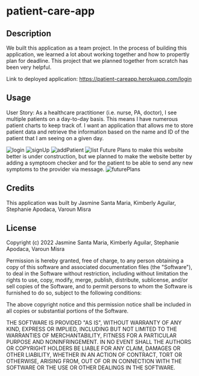 # patient-care-app

## Description

We built this application as a team project. In the process of building this application, we learned a lot about working together and how to propertly plan for deadline. This project that we planned together from scratch has been very helpful. 

Link to deployed application: https://patient-careapp.herokuapp.com/login

## Usage

User Story: As a healthcare practitioner (i.e. nurse, PA, doctor), I see multiple patients on a day-to-day basis. This means I have numerous patient charts to keep track of. I want an application that allows me to store patient data and retrieve the information based on the name and ID of the patient that I am seeing on a given day.

![login](https://user-images.githubusercontent.com/87666809/148590956-99dbae9a-56e1-4b1c-968a-670aae6600a0.PNG)
![signUp](https://user-images.githubusercontent.com/87666809/148591129-1c9c4ad8-1c87-4d06-aab4-0d7e2844c970.PNG)
![addPatient](https://user-images.githubusercontent.com/87666809/148592050-3a696481-c208-48fd-ba5e-ad3d9593d1c5.PNG)
![list](https://user-images.githubusercontent.com/87666809/148592132-8ee226ae-ac80-4715-be3f-a5aa2988e751.PNG)
Future Plans to make this website better is under construction, but we planned to make the website better by adding a symptoom checker and for the patient to be able to send any new symptoms to the provider via message.
![futurePlans](https://user-images.githubusercontent.com/87666809/148592262-13965305-64d4-46c1-b0b5-803e8ecea496.PNG)


## Credits

This application was built by Jasmine Santa Maria, Kimberly Aguilar, Stephanie Apodaca, Varoun Misra 

## License

Copyright (c) 2022 Jasmine Santa Maria, Kimberly Aguilar, Stephanie Apodaca, Varoun Misra 

Permission is hereby granted, free of charge, to any person obtaining a copy of this software and associated documentation files (the "Software"), to deal in the Software without restriction, including without limitation the rights to use, copy, modify, merge, publish, distribute, sublicense, and/or sell copies of the Software, and to permit persons to whom the Software is furnished to do so, subject to the following conditions:

The above copyright notice and this permission notice shall be included in all copies or substantial portions of the Software.

THE SOFTWARE IS PROVIDED "AS IS", WITHOUT WARRANTY OF ANY KIND, EXPRESS OR IMPLIED, INCLUDING BUT NOT LIMITED TO THE WARRANTIES OF MERCHANTABILITY, FITNESS FOR A PARTICULAR PURPOSE AND NONINFRINGEMENT. IN NO EVENT SHALL THE AUTHORS OR COPYRIGHT HOLDERS BE LIABLE FOR ANY CLAIM, DAMAGES OR OTHER LIABILITY, WHETHER IN AN ACTION OF CONTRACT, TORT OR OTHERWISE, ARISING FROM, OUT OF OR IN CONNECTION WITH THE SOFTWARE OR THE USE OR OTHER DEALINGS IN THE SOFTWARE.


